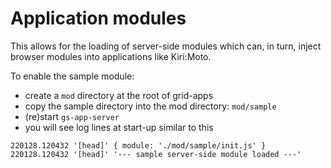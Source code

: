 # Application modules

This allows for the loading of server-side modules which can, in turn,
inject browser modules into applications like Kiri:Moto.

To enable the sample module:

* create a `mod` directory at the root of grid-apps
* copy the sample directory into the mod directory: `mod/sample`
* (re)start `gs-app-server`
* you will see log lines at start-up similar to this

```
220128.120432 '[head]' { module: './mod/sample/init.js' }
220128.120432 '[head]' '--- sample server-side module loaded ---'
```
